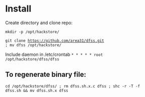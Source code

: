 # Install
Create directory and clone repo:

<code>mkdir -p /opt/hackstore/</code>

<code>git clone https://github.com/area31/dfss.git ; mv dfss /opt/hackstore/</code>

Include daemon in /etc/crontab
<code>* * * * *     root    /opt/hackstore/dfss/dfss</code>

## To regenerate binary file:
<code>cd /opt/hackstore/dfss/ ; rm dfss.sh.x.c dfss ;  shc -r -T -f dfss.sh &&  mv dfss.sh.x dfss</code>

